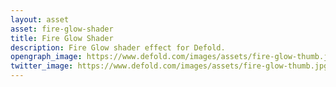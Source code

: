 ```yaml
---
layout: asset
asset: fire-glow-shader
title: Fire Glow Shader
description: Fire Glow shader effect for Defold.
opengraph_image: https://www.defold.com/images/assets/fire-glow-thumb.jpg
twitter_image: https://www.defold.com/images/assets/fire-glow-thumb.jpg
---
```

